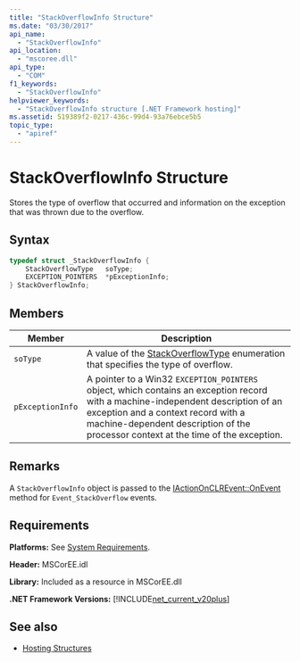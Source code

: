 ```yaml
---
title: "StackOverflowInfo Structure"
ms.date: "03/30/2017"
api_name: 
  - "StackOverflowInfo"
api_location: 
  - "mscoree.dll"
api_type: 
  - "COM"
f1_keywords: 
  - "StackOverflowInfo"
helpviewer_keywords: 
  - "StackOverflowInfo structure [.NET Framework hosting]"
ms.assetid: 519389f2-0217-436c-99d4-93a76ebce5b5
topic_type: 
  - "apiref"
---
```

# StackOverflowInfo Structure
Stores the type of overflow that occurred and information on the exception that was thrown due to the overflow.  
  
## Syntax  
  
```cpp  
typedef struct _StackOverflowInfo {  
    StackOverflowType   soType;  
    EXCEPTION_POINTERS  *pExceptionInfo;  
} StackOverflowInfo;  
```  
  
## Members  
  
|Member|Description|  
|------------|-----------------|  
|`soType`|A value of the [StackOverflowType](stackoverflowtype-enumeration.md) enumeration that specifies the type of overflow.|  
|`pExceptionInfo`|A pointer to a Win32 `EXCEPTION_POINTERS` object, which contains an exception record with a machine-independent description of an exception and a context record with a machine-dependent description of the processor context at the time of the exception.|  
  
## Remarks  
 A `StackOverflowInfo` object is passed to the [IActionOnCLREvent::OnEvent](iactiononclrevent-onevent-method.md) method for `Event_StackOverflow` events.  
  
## Requirements  
 **Platforms:** See [System Requirements](../../get-started/system-requirements.md).  
  
 **Header:** MSCorEE.idl  
  
 **Library:** Included as a resource in MSCorEE.dll  
  
 **.NET Framework Versions:** [!INCLUDE[net_current_v20plus](../../../../includes/net-current-v20plus-md.md)]  
  
## See also

- [Hosting Structures](hosting-structures.md)
